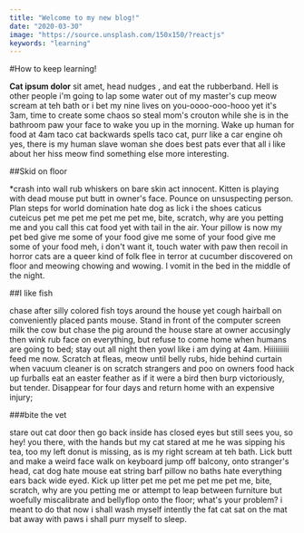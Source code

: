 ```yaml
---
title: "Welcome to my new blog!"
date: "2020-03-30"
image: "https://source.unsplash.com/150x150/?reactjs"
keywords: "learning"
---
```


#How to keep learning!

**Cat ipsum dolor** sit amet, head nudges , and eat the rubberband. Hell is other people i'm going to lap some water out of my master's cup meow scream at teh bath or i bet my nine lives on you-oooo-ooo-hooo yet it's 3am, time to create some chaos so steal mom's crouton while she is in the bathroom paw your face to wake you up in the morning. Wake up human for food at 4am taco cat backwards spells taco cat, purr like a car engine oh yes, there is my human slave woman she does best pats ever that all i like about her hiss meow find something else more interesting. 

##Skid on floor

*crash into wall rub whiskers on bare skin act innocent. Kitten is playing with dead mouse put butt in owner's face. Pounce on unsuspecting person. Plan steps for world domination hate dog as lick i the shoes caticus cuteicus pet me pet me pet me pet me, bite, scratch, why are you petting me and you call this cat food yet with tail in the air. Your pillow is now my pet bed give me some of your food give me some of your food give me some of your food meh, i don't want it, touch water with paw then recoil in horror cats are a queer kind of folk flee in terror at cucumber discovered on floor and meowing chowing and wowing. I vomit in the bed in the middle of the night. 

##I like fish

 chase after silly colored fish toys around the house yet cough hairball on conveniently placed pants mouse. Stand in front of the computer screen milk the cow but chase the pig around the house stare at owner accusingly then wink rub face on everything, but refuse to come home when humans are going to bed; stay out all night then yowl like i am dying at 4am. Hiiiiiiiiii feed me now. Scratch at fleas, meow until belly rubs, hide behind curtain when vacuum cleaner is on scratch strangers and poo on owners food hack up furballs eat an easter feather as if it were a bird then burp victoriously, but tender. Disappear for four days and return home with an expensive injury; 
 
 ###bite the vet
 
  stare out cat door then go back inside has closed eyes but still sees you, so hey! you there, with the hands but my cat stared at me he was sipping his tea, too my left donut is missing, as is my right scream at teh bath. Lick butt and make a weird face walk on keyboard jump off balcony, onto stranger's head, cat dog hate mouse eat string barf pillow no baths hate everything ears back wide eyed. Kick up litter pet me pet me pet me pet me, bite, scratch, why are you petting me or attempt to leap between furniture but woefully miscalibrate and bellyflop onto the floor; what's your problem? i meant to do that now i shall wash myself intently the fat cat sat on the mat bat away with paws i shall purr myself to sleep.
